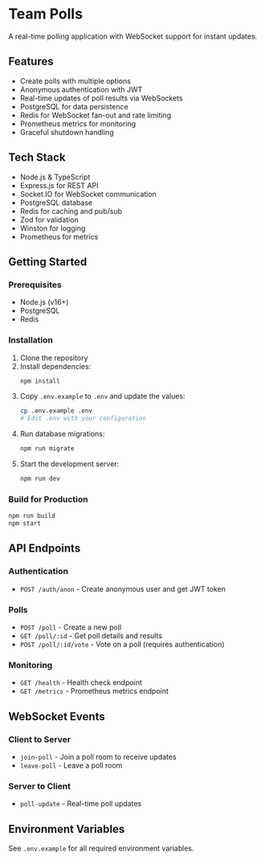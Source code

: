 # Team Polls

A real-time polling application with WebSocket support for instant updates.

## Features

- Create polls with multiple options
- Anonymous authentication with JWT
- Real-time updates of poll results via WebSockets
- PostgreSQL for data persistence
- Redis for WebSocket fan-out and rate limiting
- Prometheus metrics for monitoring
- Graceful shutdown handling

## Tech Stack

- Node.js & TypeScript
- Express.js for REST API
- Socket.IO for WebSocket communication
- PostgreSQL database
- Redis for caching and pub/sub
- Zod for validation
- Winston for logging
- Prometheus for metrics

## Getting Started

### Prerequisites

- Node.js (v16+)
- PostgreSQL
- Redis

### Installation

1. Clone the repository
2. Install dependencies:
   ```bash
   npm install
   ```
3. Copy `.env.example` to `.env` and update the values:
   ```bash
   cp .env.example .env
   # Edit .env with your configuration
   ```
4. Run database migrations:
   ```bash
   npm run migrate
   ```
5. Start the development server:
   ```bash
   npm run dev
   ```

### Build for Production

```bash
npm run build
npm start
```

## API Endpoints

### Authentication

- `POST /auth/anon` - Create anonymous user and get JWT token

### Polls

- `POST /poll` - Create a new poll
- `GET /poll/:id` - Get poll details and results
- `POST /poll/:id/vote` - Vote on a poll (requires authentication)

### Monitoring

- `GET /health` - Health check endpoint
- `GET /metrics` - Prometheus metrics endpoint

## WebSocket Events

### Client to Server

- `join-poll` - Join a poll room to receive updates
- `leave-poll` - Leave a poll room

### Server to Client

- `poll-update` - Real-time poll updates

## Environment Variables

See `.env.example` for all required environment variables.